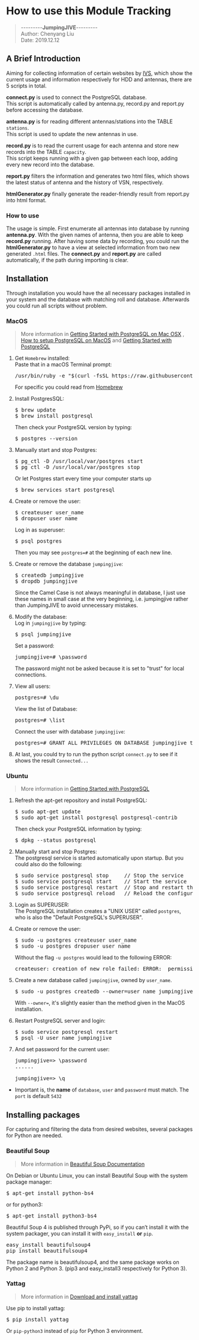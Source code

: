# How to use this Module Tracking
>---------**JumpingJIVE**---------\
>Author: Chenyang Liu<br>
>Date: 2019.12.12
## A Brief Introduction
 
 Aiming for collecting information of certain websites by [IVS](https://ivscc.gsfc.nasa.gov/program/index.html),
 which show the current usage and information respectively for
 HDD and antennas, there are 5 scripts in total. <br>
 
 **connect.py** is used to connect the PostgreSQL database. <br>
 This script is automatically called by antenna.py, record.py and report.py before accessing the database.
 
 **antenna.py** is for reading different antennas/stations into the TABLE `stations`.<br>
 This script is used to update the new antennas in use. 
 
 **record.py** is to read the current usage for each antenna and store new records into the TABLE `capacity`.<br>
 This script keeps running with a given gap between each loop, adding every new record into the database. 
 
 **report.py** filters the information and generates two html files, which shows the latest status of antenna 
 and the history of VSN, respectively. <br>
 
 **htmlGenerator.py** finally generate the reader-friendly result from report.py into html format.
 
 ### How to use
 The usage is simple. First enumerate all antennas into database by running **antenna.py**. With the given names of
 antenna, then you are able to keep **record.py** running. After having some data by recording, you could run the 
 **htmlGenerator.py** to have a view at selected information from two new generated `.html` files. The **connect.py**
 and **report.py** are called automatically, if the path during importing is clear.

##  Installation
Through installation you would have the all necessary packages installed in your system and the database with matching
roll and database. Afterwards you could run all scripts without problem.
### MacOS
>More information in
>[Getting Started with PostgreSQL on Mac OSX](
https://www.codementor.io/engineerapart/getting-started-with-postgresql-on-mac-osx-are8jcopb)
, [How to setup PostgreSQL on MacOS](https://www.robinwieruch.de/postgres-sql-macos-setup) and
[Getting Started with PostgreSQL](https://www.ntu.edu.sg/home/ehchua/programming/sql/PostgreSQL_GetStarted.html)
1.  Get `Homebrew` installed:<br>
    Paste that in a macOS Terminal prompt:
    <pre>/usr/bin/ruby -e "$(curl -fsSL https://raw.githubusercontent.com/Homebrew/install/master/install)"</pre>
    For specific you could read from [Homebrew](https://brew.sh)

2.  Install PostgresSQL:
    <pre>$ brew update
    $ brew install postgresql</pre>
    Then check your PostgreSQL version by typing:
    <pre>$ postgres --version</pre>
    
3.  Manually start and stop Postgres:
    <pre>$ pg_ctl -D /usr/local/var/postgres start
    $ pg_ctl -D /usr/local/var/postgres stop</pre>
    Or let Postgres start every time your computer starts up
    <pre>$ brew services start postgresql</pre>
    
4.  Create or remove the user:
    <pre>$ createuser user_name
    $ dropuser user_name</pre>
    Log in as superuser:
    <pre>$ psql postgres</pre>
    Then you may see `postgres=#` at the beginning of each new line. <br>

5.  Create or remove the database `jumpingjive`:
    <pre>$ createdb jumpingjive
    $ dropdb jumpingjive</pre>
    Since the Camel Case is not always meaningful in database, I just use these names in small case at the
    very beginning, i.e. jumpingjive rather than JumpingJIVE to avoid unnecessary mistakes.

6.  Modify the database: <br>
    Log in `jumpingjive` by typing:
    <pre>$ psql jumpingjive</pre>
    Set a password:
    <pre>jumpingjive=# \password</pre>
    The password might not be asked because it is set to "trust" for local connections.
    
7.  View all users:
    <pre>postgres=# \du</pre>
    View the list of Database:
    <pre>postgres=# \list</pre>
    Connect the user with database `jumpingjive`:
    <pre>postgres=# GRANT ALL PRIVILEGES ON DATABASE jumpingjive to user_name</pre>
    
8.  At last, you could try to run the python script `connect.py` to see if       it shows the result `Connected...`
### Ubuntu
>More information in
>[Getting Started with PostgreSQL](https://www.ntu.edu.sg/home/ehchua/programming/sql/PostgreSQL_GetStarted.html)
1.  Refresh the apt-get repository and install PostgreSQL:
    <pre>$ sudo apt-get update
    $ sudo apt-get install postgresql postgresql-contrib</pre>
    Then check your PostgreSQL information by typing:
    <pre>$ dpkg --status postgresql</pre>

2.  Manually start and stop Postgres:<br>
    The postgresql service is started automatically upon startup. But you
    could also do the following:
    <pre>
    $ sudo service postgresql stop     // Stop the service
    $ sudo service postgresql start    // Start the service
    $ sudo service postgresql restart  // Stop and restart the service
    $ sudo service postgresql reload   // Reload the configuration without stopping the service
    </pre>

3.  Login as SUPERUSER:<br>
    The PostgreSQL installation creates a "UNIX USER" called `postgres`, who is also the "Default PostgreSQL's SUPERUSER". 

4.  Create or remove the user:<br>
    
    <pre>$ sudo -u postgres createuser user_name
    $ sudo -u postgres dropuser user_name</pre>
    Without the flag `-u postgres` would lead to the following ERROR:
    <pre>createuser: creation of new role failed: ERROR:  permission denied to create role</pre>
5.  Create a new database called `jumpingjive`, owned by `user_name`.
    <pre>$ sudo -u postgres createdb --owner=user_name jumpingjive</pre>
    With `--owner=`, it's slightly easier than the method given in the MacOS
    installation.

6.  Restart PostgreSQL server and login:
    <pre>$ sudo service postgresql restart
    $ psql -U user_name jumpingjive</pre>

7.  And set password for the current user:
    <pre>jumpingjive=> \password
    ......

    jumpingjive=> \q</pre>

* Important is, the **name** of `database`, `user` and `password` must match. The `port` is default `5432` 
## Installing packages
 
For capturing and filtering the data from desired websites, several packages for Python are needed. 

### Beautiful Soup
>More information in [Beautiful Soup Documentation](https://www.crummy.com/software/BeautifulSoup/bs4/doc/)

On Debian or Ubuntu Linux, you can install Beautiful Soup with the system package manager:

<pre>$ apt-get install python-bs4 </pre> or for python3:
<pre>$ apt-get install python3-bs4 </pre> 

Beautiful Soup 4 is published through PyPi, so if you can’t install it with the system packager, 
you can install it with `easy_install` **or** `pip`. <br>

<pre>easy_install beautifulsoup4
pip install beautifulsoup4 </pre> 

The package name is beautifulsoup4, and the same package works on Python 2 and Python 3. (pip3 and easy_install3 respectively for Python 3).

### Yattag
> More information in [Download and install yattag](https://www.yattag.org/download-install)

Use pip to install yattag:

<pre>$ pip install yattag</pre>

Or `pip-python3` instead of `pip` for Python 3 environment.
<br><br>

